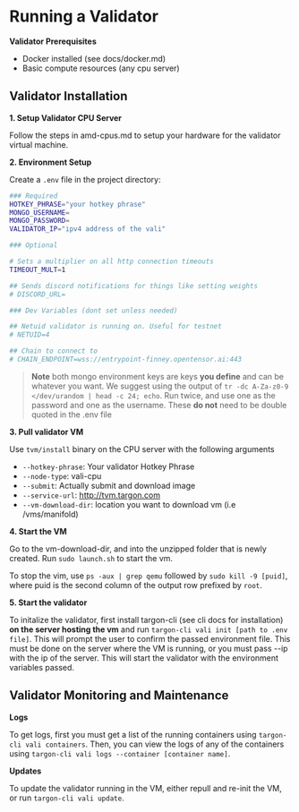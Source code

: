 # Running a Validator

**Validator Prerequisites**

- Docker installed (see docs/docker.md)
- Basic compute resources (any cpu server)

## Validator Installation

**1. Setup Validator CPU Server**

Follow the steps in amd-cpus.md to setup your hardware for the validator virtual
machine.

**2. Environment Setup**

Create a `.env` file in the project directory:

```bash
### Required
HOTKEY_PHRASE="your hotkey phrase"
MONGO_USERNAME=
MONGO_PASSWORD=
VALIDATOR_IP="ipv4 address of the vali"

### Optional

# Sets a multiplier on all http connection timeouts
TIMEOUT_MULT=1

## Sends discord notifications for things like setting weights
# DISCORD_URL=

### Dev Variables (dont set unless needed)

## Netuid validator is running on. Useful for testnet
# NETUID=4

## Chain to connect to
# CHAIN_ENDPOINT=wss://entrypoint-finney.opentensor.ai:443
```

> **Note** both mongo environment keys are keys **you define** and can be
> whatever you want. We suggest using the output of
> `tr -dc A-Za-z0-9 </dev/urandom | head -c 24; echo`. Run twice, and use one as
> the password and one as the username. These **do not** need to be double
> quoted in the .env file

**3. Pull validator VM**

Use `tvm/install` binary on the CPU server with the following arguments

- `--hotkey-phrase`: Your validator Hotkey Phrase
- `--node-type`: vali-cpu
- `--submit`: Actually submit and download image
- `--service-url`: http://tvm.targon.com
- `--vm-download-dir`: location you want to download vm (i.e /vms/manifold)

**4. Start the VM**

Go to the vm-download-dir, and into the unzipped folder that is newly created.
Run `sudo launch.sh` to start the vm.

To stop the vim, use `ps -aux | grep qemu` followed by `sudo kill -9 [puid]`,
where puid is the second column of the output row prefixed by `root`.

**5. Start the validator**

To initalize the validator, first install targon-cli (see cli docs for
installation) **on the server hosting the vm** and run
`targon-cli vali init [path to .env file]`. This will prompt the user to confirm
the passed environment file. This must be done on the server where the VM is
running, or you must pass --ip with the ip of the server. This will start the
validator with the environment variables passed.

## Validator Monitoring and Maintenance

**Logs**

To get logs, first you must get a list of the running containers using
`targon-cli vali containers`. Then, you can view the logs of any of the
containers using `targon-cli vali logs --container [container name]`.

**Updates**

To update the validator running in the VM, either repull and re-init the VM, or
run `targon-cli vali update`.
